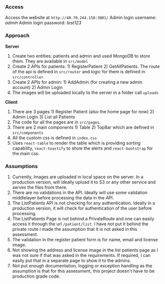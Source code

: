 ### Access

Access the website at `http://40.70.244.158:3001/`
Admin login username: _admin_
Admin login password: _test123_

### Approach

**Server**

1. Create two entities: patients and admin and used MongoDB to store them. They are available in `src/model`
2. Create 2 APIs for patients: 1) RegisterPatient 2) GetAllPatients. The route of the api is defined in `src/router` and logic for them is defined in `src/controller`.
3. Create 2 APIs for admin: 1) AddAdmin (for creating a new admin account) 2) Admin Login
4. The images will be uploaded locally to the server in a folder call `uploads`

**Client**

1. There are 3 pages 1) Register Patient (also the home page for now) 2) Admin Login 3) List all Patients
2. The code for all the pages are in `src/pages`.
3. There are 2 main components 1) Table 2) TopBar which are defined in `src/components`
4. All the custom css is defined in `index.css`
5. Uses `react-table` to render the table which is providing sorting capability, `react-toastify` to show the alerts and `react-bootstrap` for the main css.

### Assumptions

1. Currently, Images are uploaded in local space on the server. In a production version, will ideally upload it to S3 or any other service and serves the files from there.
2. There are no validations in the API. Ideally will use some validation middlelayer before processing the data in the API.
3. The ListPatients API is not checking for any authentication. Ideally in a production version, it will check for authentication of the user before processing.
4. The ListPatients Page is not behind a PrivateRoute and one can easily access it through the url `/patient/list`. I have not put it behind the private route I made the assumption that it is not asked in this assessment.
5. The validation in the register patient form is for name, email and license image.
6. Not showing the address and license image in the list patients page as I was not sure if that was asked in the requirements. If required, I can easily put that in a separate page to show it to the admins.
7. Not put enough documentation, logging or exception handling as the assumption is that for this assessment, this project doesn't have to be production grade code.

